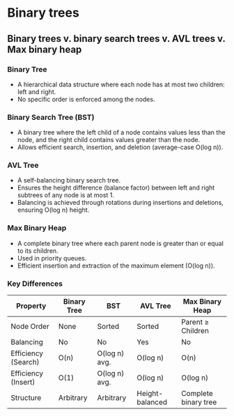 # Binary trees
## Binary trees v. binary search trees v. AVL trees v. Max binary heap
### Binary Tree

-   A hierarchical data structure where each node has at most two children: left and right.
-   No specific order is enforced among the nodes.

### Binary Search Tree (BST)

-   A binary tree where the left child of a node contains values less than the node, and the right child contains values greater than the node.
-   Allows efficient search, insertion, and deletion (average-case O(log n)).

### AVL Tree

-   A self-balancing binary search tree.
-   Ensures the height difference (balance factor) between left and right subtrees of any node is at most 1.
-   Balancing is achieved through rotations during insertions and deletions, ensuring O(log n) height.

### Max Binary Heap

-   A complete binary tree where each parent node is greater than or equal to its children.
-   Used in priority queues.
-   Efficient insertion and extraction of the maximum element (O(log n)).

### Key Differences

| Property | Binary Tree | BST | AVL Tree | Max Binary Heap |
| --- | --- | --- | --- | --- |
| Node Order | None | Sorted | Sorted | Parent ≥ Children |
| Balancing | No | No | Yes | No |
| Efficiency (Search) | O(n) | O(log n) avg. | O(log n) | O(n) |
| Efficiency (Insert) | O(1) | O(log n) avg. | O(log n) | O(log n) |
| Structure | Arbitrary | Arbitrary | Height-balanced | Complete binary tree |
